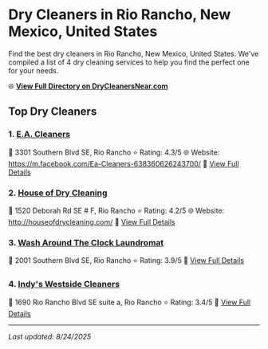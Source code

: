 # Dry Cleaners in Rio Rancho, New Mexico, United States

Find the best dry cleaners in Rio Rancho, New Mexico, United States. We've compiled a list of 4 dry cleaning services to help you find the perfect one for your needs.

🌐 **[View Full Directory on DryCleanersNear.com](https://drycleanersnear.com/city/US/New%20Mexico/Rio%20Rancho)**

## Top Dry Cleaners

### 1. [E.A. Cleaners](https://drycleanersnear.com/dryCleaner/6873133ac1c288a3e6b499c7/e-a-cleaners)
📍 3301 Southern Blvd SE, Rio Rancho
⭐ Rating: 4.3/5
🌐 Website: https://m.facebook.com/Ea-Cleaners-638360626243700/
🔗 [View Full Details](https://drycleanersnear.com/dryCleaner/6873133ac1c288a3e6b499c7/e-a-cleaners)

### 2. [House of Dry Cleaning](https://drycleanersnear.com/dryCleaner/68731361c1c288a3e6b49b52/house-of-dry-cleaning)
📍 1520 Deborah Rd SE # F, Rio Rancho
⭐ Rating: 4.2/5
🌐 Website: http://houseofdrycleaning.com/
🔗 [View Full Details](https://drycleanersnear.com/dryCleaner/68731361c1c288a3e6b49b52/house-of-dry-cleaning)

### 3. [Wash Around The Clock Laundromat](https://drycleanersnear.com/dryCleaner/6873139cc1c288a3e6b49d0d/wash-around-the-clock-laundromat)
📍 2001 Southern Blvd SE, Rio Rancho
⭐ Rating: 3.9/5
🔗 [View Full Details](https://drycleanersnear.com/dryCleaner/6873139cc1c288a3e6b49d0d/wash-around-the-clock-laundromat)

### 4. [Indy's Westside Cleaners](https://drycleanersnear.com/dryCleaner/68731335c1c288a3e6b49927/indy-s-westside-cleaners)
📍 1690 Rio Rancho Blvd SE suite a, Rio Rancho
⭐ Rating: 3.4/5
🔗 [View Full Details](https://drycleanersnear.com/dryCleaner/68731335c1c288a3e6b49927/indy-s-westside-cleaners)


---

*Last updated: 8/24/2025*
